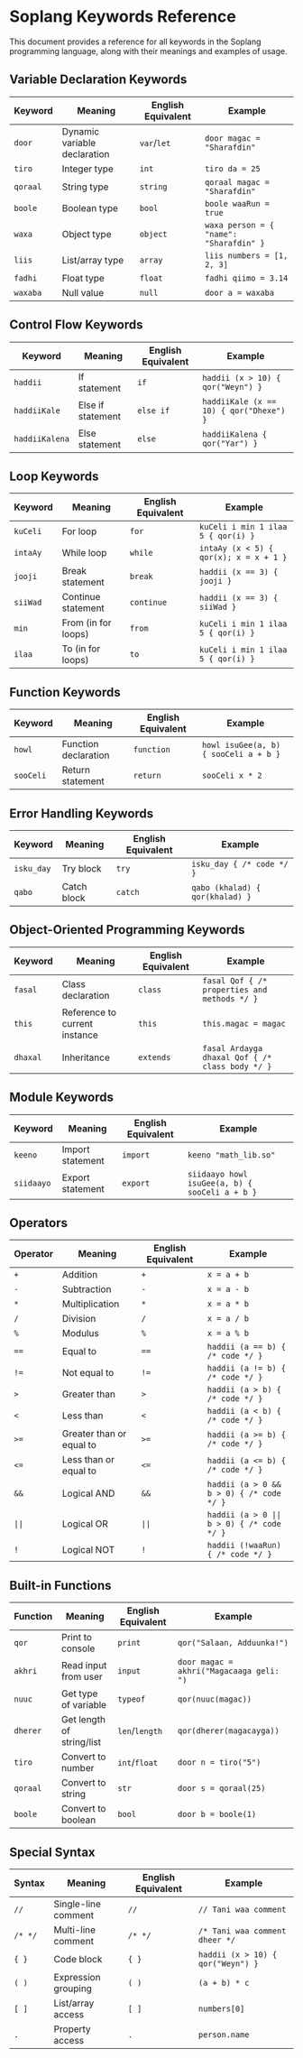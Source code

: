 # Soplang Keywords Reference

This document provides a reference for all keywords in the Soplang programming language, along with their meanings and examples of usage.

## Variable Declaration Keywords

| Keyword  | Meaning                      | English Equivalent | Example                                 |
| -------- | ---------------------------- | ------------------ | --------------------------------------- |
| `door`   | Dynamic variable declaration | `var`/`let`        | `door magac = "Sharafdin"`              |
| `tiro`   | Integer type                 | `int`              | `tiro da = 25`                          |
| `qoraal` | String type                  | `string`           | `qoraal magac = "Sharafdin"`            |
| `boole`  | Boolean type                 | `bool`             | `boole waaRun = true`                   |
| `waxa`   | Object type                  | `object`           | `waxa person = { "name": "Sharafdin" }` |
| `liis`   | List/array type              | `array`            | `liis numbers = [1, 2, 3]`              |
| `fadhi`  | Float type                   | `float`            | `fadhi qiimo = 3.14`                    |
| `waxaba` | Null value                   | `null`             | `door a = waxaba`                       |

## Control Flow Keywords

| Keyword        | Meaning           | English Equivalent | Example                                 |
| -------------- | ----------------- | ------------------ | --------------------------------------- |
| `haddii`       | If statement      | `if`               | `haddii (x > 10) { qor("Weyn") }`       |
| `haddiiKale`   | Else if statement | `else if`          | `haddiiKale (x == 10) { qor("Dhexe") }` |
| `haddiiKalena` | Else statement    | `else`             | `haddiiKalena { qor("Yar") }`           |

## Loop Keywords

| Keyword  | Meaning             | English Equivalent | Example                                |
| -------- | ------------------- | ------------------ | -------------------------------------- |
| `kuCeli` | For loop            | `for`              | `kuCeli i min 1 ilaa 5 { qor(i) }`     |
| `intaAy` | While loop          | `while`            | `intaAy (x < 5) { qor(x); x = x + 1 }` |
| `jooji`  | Break statement     | `break`            | `haddii (x == 3) { jooji }`            |
| `siiWad` | Continue statement  | `continue`         | `haddii (x == 3) { siiWad }`           |
| `min`    | From (in for loops) | `from`             | `kuCeli i min 1 ilaa 5 { qor(i) }`     |
| `ilaa`   | To (in for loops)   | `to`               | `kuCeli i min 1 ilaa 5 { qor(i) }`     |

## Function Keywords

| Keyword   | Meaning              | English Equivalent | Example                               |
| --------- | -------------------- | ------------------ | ------------------------------------- |
| `howl`    | Function declaration | `function`         | `howl isuGee(a, b) { sooCeli a + b }` |
| `sooCeli` | Return statement     | `return`           | `sooCeli x * 2`                       |

## Error Handling Keywords

| Keyword    | Meaning     | English Equivalent | Example                         |
| ---------- | ----------- | ------------------ | ------------------------------- |
| `isku_day` | Try block   | `try`              | `isku_day { /* code */ }`       |
| `qabo`     | Catch block | `catch`            | `qabo (khalad) { qor(khalad) }` |

## Object-Oriented Programming Keywords

| Keyword  | Meaning                       | English Equivalent | Example                                         |
| -------- | ----------------------------- | ------------------ | ----------------------------------------------- |
| `fasal`  | Class declaration             | `class`            | `fasal Qof { /* properties and methods */ }`    |
| `this`   | Reference to current instance | `this`             | `this.magac = magac`                            |
| `dhaxal` | Inheritance                   | `extends`          | `fasal Ardayga dhaxal Qof { /* class body */ }` |

## Module Keywords

| Keyword    | Meaning          | English Equivalent | Example                                        |
| ---------- | ---------------- | ------------------ | ---------------------------------------------- |
| `keeno`    | Import statement | `import`           | `keeno "math_lib.so"`                          |
| `siidaayo` | Export statement | `export`           | `siidaayo howl isuGee(a, b) { sooCeli a + b }` |

## Operators

| Operator | Meaning                  | English Equivalent | Example                                    |
| -------- | ------------------------ | ------------------ | ------------------------------------------ |
| `+`      | Addition                 | `+`                | `x = a + b`                                |
| `-`      | Subtraction              | `-`                | `x = a - b`                                |
| `*`      | Multiplication           | `*`                | `x = a * b`                                |
| `/`      | Division                 | `/`                | `x = a / b`                                |
| `%`      | Modulus                  | `%`                | `x = a % b`                                |
| `==`     | Equal to                 | `==`               | `haddii (a == b) { /* code */ }`           |
| `!=`     | Not equal to             | `!=`               | `haddii (a != b) { /* code */ }`           |
| `>`      | Greater than             | `>`                | `haddii (a > b) { /* code */ }`            |
| `<`      | Less than                | `<`                | `haddii (a < b) { /* code */ }`            |
| `>=`     | Greater than or equal to | `>=`               | `haddii (a >= b) { /* code */ }`           |
| `<=`     | Less than or equal to    | `<=`               | `haddii (a <= b) { /* code */ }`           |
| `&&`     | Logical AND              | `&&`               | `haddii (a > 0 && b > 0) { /* code */ }`   |
| `\|\|`   | Logical OR               | `\|\|`             | `haddii (a > 0 \|\| b > 0) { /* code */ }` |
| `!`      | Logical NOT              | `!`                | `haddii (!waaRun) { /* code */ }`          |

## Built-in Functions

| Function | Meaning                   | English Equivalent | Example                                  |
| -------- | ------------------------- | ------------------ | ---------------------------------------- |
| `qor`    | Print to console          | `print`            | `qor("Salaan, Adduunka!")`               |
| `akhri`  | Read input from user      | `input`            | `door magac = akhri("Magacaaga geli: ")` |
| `nuuc`   | Get type of variable      | `typeof`           | `qor(nuuc(magac))`                       |
| `dherer` | Get length of string/list | `len`/`length`     | `qor(dherer(magacayga))`                 |
| `tiro`   | Convert to number         | `int`/`float`      | `door n = tiro("5")`                     |
| `qoraal` | Convert to string         | `str`              | `door s = qoraal(25)`                    |
| `boole`  | Convert to boolean        | `bool`             | `door b = boole(1)`                      |

## Special Syntax

| Syntax  | Meaning             | English Equivalent | Example                           |
| ------- | ------------------- | ------------------ | --------------------------------- |
| `//`    | Single-line comment | `//`               | `// Tani waa comment`             |
| `/* */` | Multi-line comment  | `/* */`            | `/* Tani waa comment dheer */`    |
| `{ }`   | Code block          | `{ }`              | `haddii (x > 10) { qor("Weyn") }` |
| `( )`   | Expression grouping | `( )`              | `(a + b) * c`                     |
| `[ ]`   | List/array access   | `[ ]`              | `numbers[0]`                      |
| `.`     | Property access     | `.`                | `person.name`                     |
